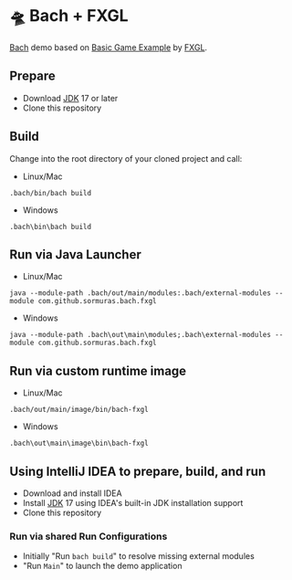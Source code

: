 # 🛸 Bach + FXGL

[Bach] demo based on [Basic Game Example](https://github.com/AlmasB/FXGL/wiki/Basic-Game-Example-%28FXGL-11%29) by [FXGL].

## Prepare

- Download [JDK] 17 or later
- Clone this repository

## Build

Change into the root directory of your cloned project and call:

- Linux/Mac
```shell script
.bach/bin/bach build
```

- Windows
```shell script
.bach\bin\bach build
```

## Run via Java Launcher

- Linux/Mac
```shell script
java --module-path .bach/out/main/modules:.bach/external-modules --module com.github.sormuras.bach.fxgl
```

- Windows
```shell script
java --module-path .bach\out\main\modules;.bach\external-modules --module com.github.sormuras.bach.fxgl
```

## Run via custom runtime image

- Linux/Mac
```shell script
.bach/out/main/image/bin/bach-fxgl
```

- Windows
```shell script
.bach\out\main\image\bin\bach-fxgl
```

## Using IntelliJ IDEA to prepare, build, and run

- Download and install IDEA
- Install [JDK] 17 using IDEA's built-in JDK installation support
- Clone this repository

### Run via shared Run Configurations

- Initially "Run `bach build`" to resolve missing external modules
- "Run `Main`" to launch the demo application

[Bach]: https://github.com/sormuras/bach
[IDEA]: https://www.jetbrains.com/idea
[JDK]: https://jdk.java.net
[FXGL]: https://almasb.github.io/FXGL
